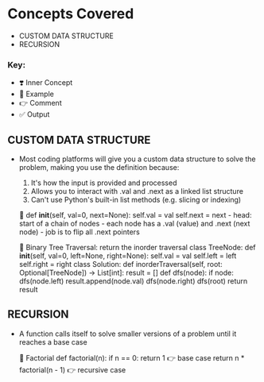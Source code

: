 # Concepts Covered

- CUSTOM DATA STRUCTURE
- RECURSION

### Key:
- ❣️ Inner Concept
- 🦋 Example
- 👉 Comment
- ✅ Output


## CUSTOM DATA STRUCTURE
- Most coding platforms will give you a custom data structure to solve the problem, making you use the definition because:
    1. It's how the input is provided and processed
    2. Allows you to interact with .val and .next as a linked list structure
    3. Can't use Python's built-in list methods (e.g. slicing or indexing)

    🦋 def __init__(self, val=0, next=None):
        self.val = val
        self.next = next
        - head: start of a chain of nodes
        - each node has a .val (value) and .next (next node)
        - job is to flip all .next pointers

    🦋 Binary Tree Traversal: return the inorder traversal
    class TreeNode:
        def __init__(self, val=0, left=None, right=None):
            self.val = val
            self.left = left
            self.right = right
        class Solution:
            def inorderTraversal(self, root: Optional[TreeNode]) -> List[int]:
                result = []
                def dfs(node):
                    if node:
                        dfs(node.left)
                        result.append(node.val)
                        dfs(node.right)
                    dfs(root)
                return result

## RECURSION
- A function calls itself to solve smaller versions of a problem until it reaches a base case

    🦋 Factorial
    def factorial(n):
        if n == 0:
            return 1 👉 base case
        return n * factorial(n - 1) 👉 recursive case